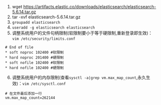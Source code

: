 ##
1. wget https://artifacts.elastic.co/downloads/elasticsearch/elasticsearch-5.6.14.tar.gz
2. tar -xvf elasticsearch-5.6.14.tar.gz
3. `groupadd elasticsearch`
4. `useradd -g elasticsearch elasticsearch`
5. 调整系统用户的文件句柄限制(软限制要小于等于硬限制,重新登录即生效)：`vim /etc/security/limits.conf`
```
# End of file
* soft noproc 102400 #软限制
* hard noproc 201400 #硬限制
* soft nofile 102400 #软限制
* hard nofile 102400 #硬限制
```
6. 调整系统用户的内存限制(查看`sysctl -a|grep vm.max_map_count`,永久生效)：`vim /etc/sysctl.conf`
```
# 在文件最后添加一行
vm.max_map_count=262144
```
